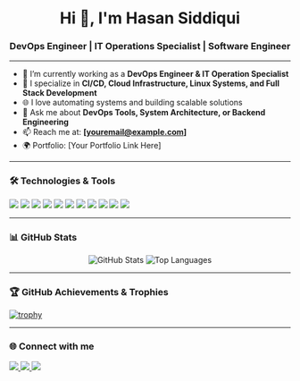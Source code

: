 <h1 align="center">Hi 👋, I'm Hasan Siddiqui</h1>
<h3 align="center">DevOps Engineer | IT Operations Specialist | Software Engineer</h3>

---

- 🔭 I’m currently working as a **DevOps Engineer & IT Operation Specialist**
- 🧠 I specialize in **CI/CD, Cloud Infrastructure, Linux Systems, and Full Stack Development**
- 🌐 I love automating systems and building scalable solutions
- 💬 Ask me about **DevOps Tools, System Architecture, or Backend Engineering**
- 📫 Reach me at: **[youremail@example.com]**
- 🌍 Portfolio: [Your Portfolio Link Here]

---

### 🛠️ Technologies & Tools

<p align="left">
  <img src="https://img.shields.io/badge/Linux-FCC624?style=flat&logo=linux&logoColor=black" />
  <img src="https://img.shields.io/badge/Docker-2496ED?style=flat&logo=docker&logoColor=white" />
  <img src="https://img.shields.io/badge/Kubernetes-326CE5?style=flat&logo=kubernetes&logoColor=white" />
  <img src="https://img.shields.io/badge/AWS-232F3E?style=flat&logo=amazon-aws&logoColor=white" />
  <img src="https://img.shields.io/badge/Azure-0078D4?style=flat&logo=microsoft-azure&logoColor=white" />
  <img src="https://img.shields.io/badge/Jenkins-D24939?style=flat&logo=jenkins&logoColor=white" />
  <img src="https://img.shields.io/badge/Git-F05032?style=flat&logo=git&logoColor=white" />
  <img src="https://img.shields.io/badge/Ansible-EE0000?style=flat&logo=ansible&logoColor=white" />
  <img src="https://img.shields.io/badge/Python-3776AB?style=flat&logo=python&logoColor=white" />
  <img src="https://img.shields.io/badge/Bash-4EAA25?style=flat&logo=gnu-bash&logoColor=white" />
  <img src="https://img.shields.io/badge/Node.js-339933?style=flat&logo=nodedotjs&logoColor=white" />
</p>

---

### 📊 GitHub Stats

<p align="center">
  <img src="https://github-readme-stats.vercel.app/api?username=HasanSiddiqui&show_icons=true&theme=github_dark" alt="GitHub Stats" />
  <img src="https://github-readme-stats.vercel.app/api/top-langs/?username=HasanSiddiqui&layout=compact&theme=github_dark" alt="Top Languages" />
</p>

---

### 🏆 GitHub Achievements & Trophies

[![trophy](https://github-profile-trophy.vercel.app/?username=HasanSiddiqui&theme=monokai)](https://github.com/ryo-ma/github-profile-trophy)

---

### 🌐 Connect with me

<p align="left">
  <a href="https://www.linkedin.com/in/yourprofile" target="_blank">
    <img src="https://img.shields.io/badge/LinkedIn-blue?style=flat&logo=linkedin" />
  </a>
  <a href="mailto:youremail@example.com">
    <img src="https://img.shields.io/badge/Gmail-D14836?style=flat&logo=gmail&logoColor=white" />
  </a>
  <a href="https://yourportfolio.com" target="_blank">
    <img src="https://img.shields.io/badge/Portfolio-000?style=flat&logo=vercel&logoColor=white" />
  </a>
</p>

